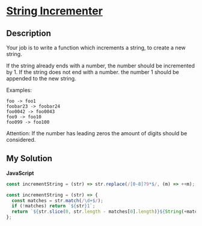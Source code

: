 # [String Incrementer](https://www.codewars.com/kata/54a91a4883a7de5d7800009c)

## Description

Your job is to write a function which increments a string, to create a new string.

If the string already ends with a number, the number should be incremented by 1.
If the string does not end with a number. the number 1 should be appended to the new string.

Examples:

```
foo -> foo1
foobar23 -> foobar24
foo0042 -> foo0043
foo9 -> foo10
foo099 -> foo100
```

Attention: If the number has leading zeros the amount of digits should be considered.

## My Solution

**JavaScript**

```js
const incrementString = (str) => str.replace(/[0-8]?9*$/, (m) => ++m);
```

```js
const incrementString = (str) => {
  const matches = str.match(/\d+$/);
  if (!matches) return `${str}1`;
  return `${str.slice(0, str.length - matches[0].length)}${String(+matches[0] + 1).padStart(matches[0].length, '0')}`;
};
```
